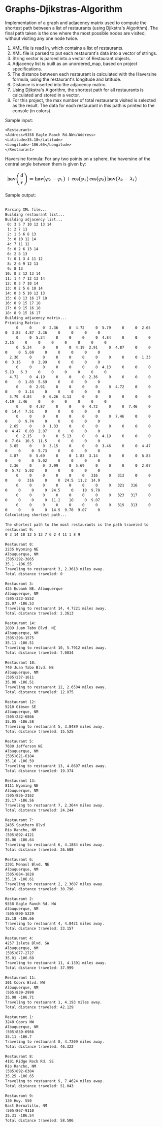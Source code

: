 # Graphs-Djikstras-Algorithm
Implementation of a graph and adjacency matrix used to compute the shortest path between a list of restaurants (using Djikstra's Algorithm). The final path taken is the one where the most possible nodes are visited, without visiting any one node twice.

1. XML file is read in, which contains a list of restaurants.
2. XML file is parsed to put each restaurant's data into a vector of strings.
3. String vector is parsed into a vector of Restaurant objects.
4. Adjacency list is built as an unordered_map, based on project specifications.
5. The distance between each restaurant is calculated with the Haversine formula, using the restaurant's longitude and latitude.
6. Distance is inserted into the adjacency matrix.
7. Using Djikstra's Algorithm, the shortest path for all restaurants is calculated and stored in a vector.
8. For this project, the max number of total restaurants visited is selected as the result. The data for each restaurant in this path is printed to the console (in colors).

Sample input:
```
<Restaurant>
<Address>9358 Eagle Ranch Rd.NW</Address>
<Latitude>35.18</Latitude>
<Longitude>-106.66</Longitude>
</Restaurant>
```
Haversine formula:
For any two points on a sphere, the haversine of the central angle between them is given by:

![Haversine Formula image](https://github.com/niente/Graphs-Djikstras-Algorithm/blob/master/haversineformula.png)

Sample output:

```Opening input file: Restaurants.XML

Parsing XML file...
Building restaurant list...
Building adjacency list...
 0: 3 5 7 10 12 13 14
 1: 2 7 11
 2: 1 5 6 8 13
 3: 0 10 12 14
 4: 7 11 12
 5: 0 2 6 13 14
 6: 2 8 13
 7: 0 1 3 4 11 12
 8: 2 6 9 12 13
 9: 8 13
10: 0 3 12 13 14
11: 1 4 7 12 13 14
12: 0 3 7 10 14
13: 0 2 5 6 10 14
14: 0 3 5 10 12 13
15: 6 8 13 16 17 18
16: 8 9 15 17 18
17: 8 9 15 16 18
18: 8 9 15 16 17
Building adjacency matrix...
Printing Matrix:
     0     0     0  2.36     0  4.72     0  5.79     0     0  2.65     0  3.85  4.87  2.36     0     0     0     0
     0     0  5.34     0     0     0     0  4.84     0     0     0  2.15     0     0     0     0     0     0     0
     0  5.34     0     0     0  4.19  2.91     0  4.87     0     0     0     0  5.69     0     0     0     0     0
  2.36     0     0     0     0     0     0     0     0     0  1.33     0  3.15     0  2.99     0     0     0     0
     0     0     0     0     0     0     0  4.13     0     0     0  5.13   6.3     0     0     0     0     0     0
  4.72     0  4.19     0     0     0  2.36     0     0     0     0     0     0  1.83  5.69     0     0     0     0
     0     0  2.91     0     0     0     0     0  4.72     0     0     0     0  3.14     0     0     0     0     0
  5.79  4.84     0  6.26  4.13     0     0     0     0     0     0  4.19  3.46     0     0     0     0     0     0
     0     0  4.87     0     0     0  4.72     0     0  7.46     0     0  14.4  7.51     0     0     0     0     0
     0     0     0     0     0     0     0     0  7.46     0     0     0     0  9.74     0     0     0     0     0
  2.65     0     0  1.33     0     0     0     0     0     0     0     0  4.47  6.83  2.07     0     0     0     0
     0  2.15     0     0  5.13     0     0  4.19     0     0     0     0  7.64  10.5  11.5     0     0     0     0
  3.85     0     0  3.15     0     0     0  3.46     0     0  4.47     0     0     0  5.73     0     0     0     0
  4.87     0  5.69     0     0  1.83  3.14     0     0     0  6.83     0     0     0  5.02     0     0     0     0
  2.36     0     0  2.99     0  5.69     0     0     0     0  2.07     0  5.73  5.02     0     0     0     0     0
     0     0     0     0     0     0   316     0   313     0     0     0     0   316     0     0  24.5  11.2  14.9
     0     0     0     0     0     0     0     0   321   316     0     0     0     0     0  24.5     0    18  9.78
     0     0     0     0     0     0     0     0   323   317     0     0     0     0     0  11.2    18     0  9.07
     0     0     0     0     0     0     0     0   319   313     0     0     0     0     0  14.9  9.78  9.07     0
Calculating shortest path...

The shortest path to the most restaurants is the path traveled to restaurant 9:
0 3 14 10 12 5 13 7 6 2 4 11 1 8 9

Restaurant 0:
2235 Wyoming NE
Albuquerque, NM
(505)292-3865
35.1 -106.55
Traveling to restaurant 3, 2.3613 miles away.
Total distance traveled: 0

Restaurant 3:
425 Eubank NE. Albuquerque
Albuquerque, NM
(505)323-5552
35.07 -106.53
Traveling to restaurant 14, 4.7221 miles away.
Total distance traveled: 2.3613

Restaurant 14:
2809 Juan Tabo Blvd. NE
Albuquerque, NM
(505)296-1575
35.11 -106.51
Traveling to restaurant 10, 5.7912 miles away.
Total distance traveled: 7.0834

Restaurant 10:
740 Juan Tabo Blvd. NE
Albuquerque, NM
(505)237-1611
35.08 -106.51
Traveling to restaurant 12, 2.6504 miles away.
Total distance traveled: 12.875

Restaurant 12:
5210 Gibson SE
Albuquerque, NM
(505)232-6866
35.05 -106.58
Traveling to restaurant 5, 3.8489 miles away.
Total distance traveled: 15.525

Restaurant 5:
7600 Jefferson NE
Albuquerque, NM
(505)821-6184
35.16 -106.59
Traveling to restaurant 13, 4.8697 miles away.
Total distance traveled: 19.374

Restaurant 13:
8111 Wyoming NE
Albuquerque, NM
(505)856-2162
35.17 -106.56
Traveling to restaurant 7, 2.3644 miles away.
Total distance traveled: 24.244

Restaurant 7:
2435 Southern Blvd
Rio Rancho, NM
(505)892-4121
35.06 -106.64
Traveling to restaurant 6, 4.1884 miles away.
Total distance traveled: 26.608

Restaurant 6:
2301 Menaul Blvd. NE
Albuquerque, NM
(505)884-1828
35.19 -106.61
Traveling to restaurant 2, 2.3607 miles away.
Total distance traveled: 30.796

Restaurant 2:
9358 Eagle Ranch Rd. NW
Albuquerque, NM
(505)890-5229
35.18 -106.66
Traveling to restaurant 4, 4.8421 miles away.
Total distance traveled: 33.157

Restaurant 4:
4257 Isleta Blvd. SW
Albuquerque, NM
(505)877-2727
35.01 -106.68
Traveling to restaurant 11, 4.1301 miles away.
Total distance traveled: 37.999

Restaurant 11:
301 Coors Blvd. NW
Albuquerque, NM
(505)839-2999
35.08 -106.71
Traveling to restaurant 1, 4.193 miles away.
Total distance traveled: 42.129

Restaurant 1:
3240 Coors NW
Albuquerque, NM
(505)839-6966
35.11 -106.7
Traveling to restaurant 8, 4.7209 miles away.
Total distance traveled: 46.322

Restaurant 8:
4101 Ridge Rock Rd. SE
Rio Rancho, NM
(505)892-6384
35.25 -106.65
Traveling to restaurant 9, 7.4624 miles away.
Total distance traveled: 51.043

Restaurant 9:
130 Hwy. 550
East Bernalillo, NM
(505)867-9110
35.31 -106.54
Total distance traveled: 58.506
```
